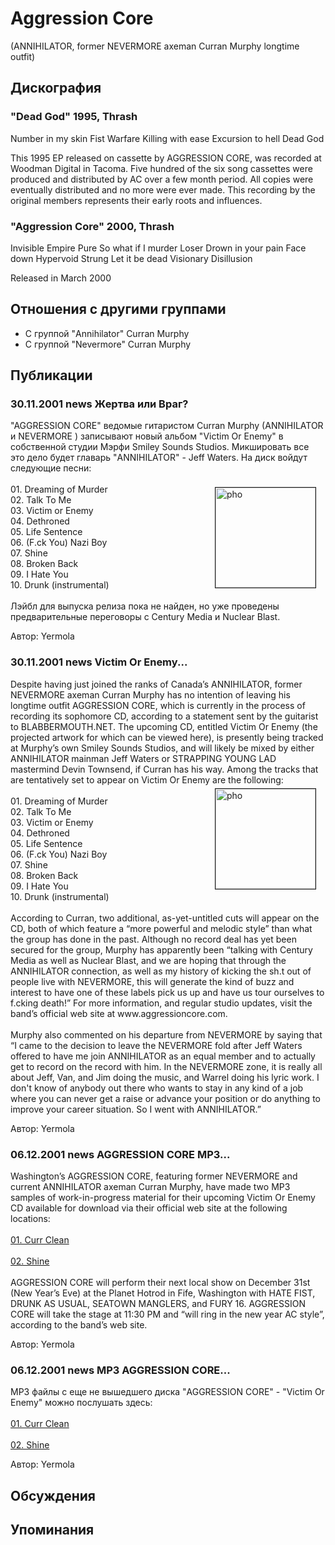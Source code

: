 # Aggression Core

(ANNIHILATOR, former NEVERMORE axeman Curran Murphy longtime outfit)

## Дискография

### "Dead God" 1995, Thrash

Number in my skin 
Fist 
Warfare
Killing with ease 
Excursion to hell 
Dead God

This 1995 EP released on cassette by AGGRESSION CORE, was recorded at Woodman Digital in Tacoma. Five hundred of the six song cassettes were produced  and distributed by AC over a few month period. All copies were eventually distributed and no more were ever made. This recording by the original members represents their early roots and influences. 

### "Aggression Core" 2000, Thrash

Invisible Empire 
Pure 
So what if I murder 
Loser
Drown in your pain 
Face down 
Hypervoid 
Strung
Let it be dead 
Visionary 
Disillusion


Released in March 2000



## Отношения с другими группами

* C группой "Annihilator" Curran Murphy
* C группой "Nevermore" Curran Murphy

## Публикации

### 30.11.2001 news Жертва или Враг?

<p>"AGGRESSION CORE" ведомые гитаристом Curran Murphy (ANNIHILATOR и NEVERMORE ) записывают новый альбом "Victim Or Enemy" в собственной студии Мэрфи Smiley Sounds Studios. Микшировать все это дело будет главарь "ANNIHILATOR" - Jeff Waters. На диск войдут следующие песни: <BR><BR> <IMG SRC="/images/news/2001.11/2113.jpg" ALT="pho" width="160" height="160" hspace="15" vspace="5" border="1" align="right"> 01. Dreaming of Murder <BR> 02. Talk To Me <BR> 03. Victim or Enemy <BR> 04. Dethroned <BR> 05. Life Sentence <BR> 06. (F.ck You) Nazi Boy <BR> 07. Shine <BR> 08. Broken Back <BR> 09. I Hate You <BR> 10. Drunk (instrumental)<BR><BR> Лэйбл для выпуска релиза пока не найден, но уже проведены предварительные переговоры с Century Media и Nuclear Blast.</p>

Автор: Yermola

### 30.11.2001 news Victim Or Enemy...

<p>Despite having just joined the ranks of Canada’s ANNIHILATOR, former NEVERMORE axeman Curran Murphy has no intention of leaving his longtime outfit AGGRESSION CORE, which is currently in the process of recording its sophomore CD, according to a statement sent by the guitarist to BLABBERMOUTH.NET. The upcoming CD, entitled Victim Or Enemy (the projected artwork for which can be viewed here), is presently being tracked at Murphy’s own Smiley Sounds Studios, and will likely be mixed by either ANNIHILATOR mainman Jeff Waters or STRAPPING YOUNG LAD mastermind Devin Townsend, if Curran has his way. Among the tracks that are tentatively set to appear on Victim Or Enemy are the following: <IMG SRC="/images/news/2001.11/2113.jpg" ALT="pho" width="160" height="160" hspace="15" vspace="5" border="1" align="right"> <BR><BR> 01. Dreaming of Murder <BR> 02. Talk To Me <BR> 03. Victim or Enemy <BR> 04. Dethroned <BR> 05. Life Sentence <BR> 06. (F.ck You) Nazi Boy <BR> 07. Shine <BR> 08. Broken Back <BR> 09. I Hate You <BR> 10. Drunk (instrumental)<BR><BR> According to Curran, two additional, as-yet-untitled cuts will appear on the CD, both of which feature a “more powerful and melodic style” than what the group has done in the past. Although no record deal has yet been secured for the group, Murphy has apparently been “talking with Century Media as well as Nuclear Blast, and we are hoping that through the ANNIHILATOR connection, as well as my history of kicking the sh.t out of people live with NEVERMORE, this will generate the kind of buzz and interest to have one of these labels pick us up and have us tour ourselves to f.cking death!” For more information, and regular studio updates, visit the band’s official web site at www.aggressioncore.com. <BR><BR> Murphy also commented on his departure from NEVERMORE by saying that “I came to the decision to leave the NEVERMORE fold after Jeff Waters offered to have me join ANNIHILATOR as an equal member and to actually get to record on the record with him. In the NEVERMORE zone, it is really all about Jeff, Van, and Jim doing the music, and Warrel doing his lyric work. I don't know of anybody out there who wants to stay in any kind of a job where you can never get a raise or advance your position or do anything to improve your career situation. So I went with ANNIHILATOR.”</p>

Автор: Yermola

### 06.12.2001 news AGGRESSION CORE MP3...

<p>Washington’s AGGRESSION CORE, featuring former NEVERMORE and current ANNIHILATOR axeman Curran Murphy, have made two MP3 samples of work-in-progress material for their upcoming Victim Or Enemy CD available for download via their official web site at the following locations: <BR><BR> <A HREF="http://www.aggressioncore.com/currcleansample.mp3">01. Curr Clean </A><BR><BR> <A HREF="http://www.aggressioncore.com/Shine-sample.mp3">02. Shine </A><BR><BR> AGGRESSION CORE will perform their next local show on December 31st (New Year’s Eve) at the Planet Hotrod in Fife, Washington with HATE FIST, DRUNK AS USUAL, SEATOWN MANGLERS, and FURY 16. AGGRESSION CORE will take the stage at 11:30 PM and “will ring in the new year AC style”, according to the band’s web site.</p>

Автор: Yermola

### 06.12.2001 news MP3 AGGRESSION CORE...

<p>MP3 файлы с еще не вышедшего диска "AGGRESSION CORE" - "Victim Or Enemy" можно послушать здесь: <BR><BR> <A HREF="http://www.aggressioncore.com/currcleansample.mp3">01. Curr Clean </A> <BR><BR> <A HREF="http://www.aggressioncore.com/Shine-sample.mp3">02. Shine</A></p>

Автор: Yermola


## Обсуждения


## Упоминания

